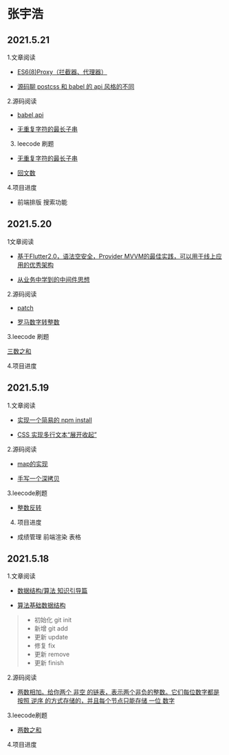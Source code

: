 # 张宇浩

## 2021.5.21

1.文章阅读

* [ES6(8)Proxy（拦截器、代理器）](https://juejin.cn/post/6964684957184688141)

* [源码聊 postcss 和 babel 的 api 风格的不同](https://juejin.cn/post/6964413078922330126)

2.源码阅读

* [babel,api](https://juejin.cn/post/6964413078922330126)

* [无重复字符的最长子串](https://leetcode-cn.com/problems/longest-substring-without-repeating-characters/)

3. leecode 刷题
* [无重复字符的最长子串](https://leetcode-cn.com/problems/longest-substring-without-repeating-characters/)

* [回文数](https://leetcode-cn.com/problems/palindrome-number/submissions/)

4.项目进度

* 前端排版 搜索功能
## 2021.5.20

1文章阅读

 * [基于Flutter2.0，语法空安全，Provider MVVM的最佳实践，可以用于线上应用的优秀架构](https://juejin.cn/post/6963963561030729736)

* [从业务中学到的中间件思想](https://juejin.cn/post/6964269222578896909)

2.源码阅读

* [patch](https://juejin.cn/post/6964141635856760868)

* [罗马数字转整数](https://leetcode-cn.com/problems/roman-to-integer/solution/gong-shui-san-xie-13-luo-ma-shu-zi-zhuan-6vm8/)

3.leecode 刷题

[三数之和](https://leetcode-cn.com/problems/3sum/submissions/)

4.项目进度


## 2021.5.19

1.文章阅读

* [实现一个简易的 npm install](https://juejin.cn/post/6963855043174858759)

* [CSS 实现多行文本“展开收起”](https://juejin.cn/post/6963904955262435336)

2.源码阅读

* [map的实现](https://github.com/yeyuqiudeng/pocket-lodash/blob/master/map.md)

* [手写一个深拷贝](https://blog.csdn.net/weixin_39878646/article/details/110723482)

3.leecode刷题

* [整数反转](https://leetcode-cn.com/problems/reverse-integer/)

4. 项目进度



* 成绩管理 前端渲染 表格
## 2021.5.18
1.文章阅读
* [数据结构/算法 知识引导篇](https://juejin.cn/post/6962340540822061070)

* [算法基础数据结构](https://juejin.cn/post/6960460126796906532)
>* 初始化 git init
>* 新增 git add 
>* 更新 update
>* 修复 fix
>* 更新 remove
>* 更新 finish

   2.源码阅读

 * [两数相加。给你两个 非空 的链表，表示两个非负的整数。它们每位数字都是按照 逆序 的方式存储的，并且每个节点只能存储 一位 数字](https://blog.csdn.net/qq_41389482/article/details/11217142)

 3.leecode刷题

 * [两数之和](https://leetcode-cn.com/problems/two-sum/)

4.项目进度
